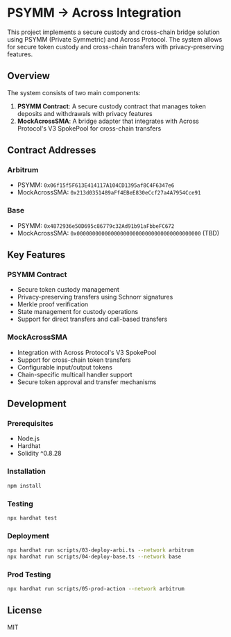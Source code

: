# PSYMM -> Across Integration

This project implements a secure custody and cross-chain bridge solution using PSYMM (Private Symmetric) and Across Protocol. The system allows for secure token custody and cross-chain transfers with privacy-preserving features.

## Overview

The system consists of two main components:

1. **PSYMM Contract**: A secure custody contract that manages token deposits and withdrawals with privacy features
2. **MockAcrossSMA**: A bridge adapter that integrates with Across Protocol's V3 SpokePool for cross-chain transfers

## Contract Addresses

### Arbitrum
- PSYMM: `0x06f15f5F613E414117A104CD1395af8C4F6347e6` 
- MockAcrossSMA: `0x213d0351489aFf4EBeE830eCcf27a4A7954Cce91`

### Base
- PSYMM: `0x4872936e50D695c86779c32Ad91b91aFbbeFC672`
- MockAcrossSMA: `0x0000000000000000000000000000000000000000` (TBD)

## Key Features

### PSYMM Contract
- Secure token custody management
- Privacy-preserving transfers using Schnorr signatures
- Merkle proof verification
- State management for custody operations
- Support for direct transfers and call-based transfers

### MockAcrossSMA
- Integration with Across Protocol's V3 SpokePool
- Support for cross-chain token transfers
- Configurable input/output tokens
- Chain-specific multicall handler support
- Secure token approval and transfer mechanisms

## Development

### Prerequisites
- Node.js
- Hardhat
- Solidity ^0.8.28

### Installation
```bash
npm install
```

### Testing
```bash
npx hardhat test
```

### Deployment
```bash
npx hardhat run scripts/03-deploy-arbi.ts --network arbitrum
npx hardhat run scripts/04-deploy-base.ts --network base

```

### Prod Testing
```bash
npx hardhat run scripts/05-prod-action --network arbitrum
```

## License
MIT


